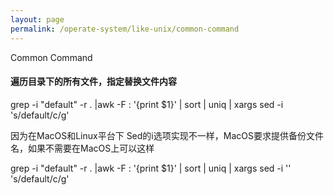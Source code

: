 ```yaml
---
layout: page
permalink: /operate-system/like-unix/common-command
---
```


Common Command

#### 遍历目录下的所有文件，指定替换文件内容

grep -i "default" -r . |awk -F : '{print $1}' | sort | uniq | xargs sed -i 's/default/c/g'

因为在MacOS和Linux平台下 Sed的i选项实现不一样，MacOS要求提供备份文件名，如果不需要在MacOS上可以这样

grep -i "default" -r . |awk -F : '{print $1}' | sort | uniq | xargs sed -i '' 's/default/c/g'
